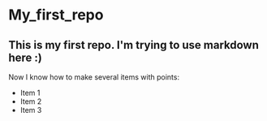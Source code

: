# My_first_repo
## This is my first repo. I'm trying to use markdown here :) 
Now I know how to make several items with points:
* Item 1
* Item 2
* Item 3
